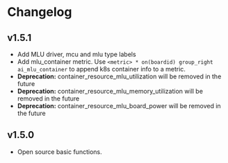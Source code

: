 # Changelog

## v1.5.1

+ Add MLU driver, mcu and mlu type labels
+ Add mlu_container metric. Use `<metric> * on(boardid) group_right ai_mlu_container` to append k8s container info to a metric.
+ **Deprecation:** container_resource_mlu_utilization will be removed in the future
+ **Deprecation:** container_resource_mlu_memory_utilization will be removed in the future
+ **Deprecation:** container_resource_mlu_board_power will be removed in the future

## v1.5.0

+ Open source basic functions.
